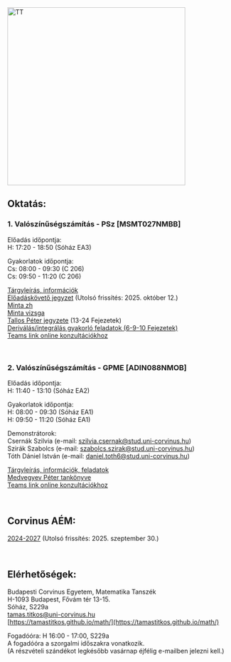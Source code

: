 <img src="https://www.renyi.hu/%7Etitkos/vt.jpg" alt="TT" width="400">

## **Oktatás:**


### **1. Valószínűségszámítás - PSz [MSMT027NMBB]**

Előadás időpontja:  <br />
H: 17:20 - 18:50 (Sóház EA3)  <br />

Gyakorlatok időpontja:  <br />
Cs: 08:00 - 09:30 (C 206)   <br /> 
Cs: 09:50 - 11:20 (C 206)  <br />

[Tárgyleírás, információk](https://drive.google.com/file/d/1G8ZbpNJPGPfM5A30WUWLDQTrJ6D9vzUK/view?usp=sharing) <br />
[Előadáskövető jegyzet](https://drive.google.com/file/d/1CuD1buCTOiRL3dFKseM7qfw7dhx9Xksk/view?usp=sharing)  (Utolsó frissítés: 2025. október 12.) <br />
[Minta zh](https://drive.google.com/file/d/1o9_JXWapCk1IxjpMeTv35x-QCfQVJXBN/view?usp=sharing) <br />
[Minta vizsga](https://drive.google.com/file/d/1pOWmU7-1QtUkgnssc72DSmGGEG_NKaYt/view?usp=sharing) <br />
[Tallos Péter jegyzete](http://web.uni-corvinus.hu/~tallos/Mat.pdf) (13-24 Fejezetek) <br />
[Deriválás/integrálás gyakorló feladatok (6-9-10 Fejezetek)](https://drive.google.com/file/d/19kFgl6P9-N54bnmDp3469reHYsc2Dg0N/view?usp=sharing) <br />
[Teams link online konzultációkhoz](https://teams.microsoft.com/l/meetup-join/19%3ameeting_OWJhOTI4NTYtOTViZi00N2JjLWEyODUtMWUxNTc2ODNjYzQ3%40thread.v2/0?context=%7b%22Tid%22%3a%22f8dd01b8-7276-4ace-aa9d-5767f0f4a5af%22%2c%22Oid%22%3a%22e8354c55-1e97-4848-919c-4fee8f418b8f%22%7d)

   <br />

### **2. Valószínűségszámítás - GPME [ADIN088NMOB]**  

Előadás időpontja:  <br />
H: 11:40 - 13:10 (Sóház EA2)  <br />

Gyakorlatok időpontja:  <br />
H: 08:00 - 09:30 (Sóház EA1)   <br />
H: 09:50 - 11:20 (Sóház EA1)  <br />

Demonstrátorok:   <br />
Csernák Szilvia (e-mail: szilvia.csernak@stud.uni-corvinus.hu) <br />
Szirák Szabolcs (e-mail: szabolcs.szirak@stud.uni-corvinus.hu) <br />
Tóth Dániel István (e-mail: daniel.toth6@stud.uni-corvinus.hu) <br />

[Tárgyleírás, információk, feladatok](https://drive.google.com/file/d/1eZR_07cwyOKVogwtgyR16taufjpBp2SD/view?usp=drive_link)  <br />
[Medvegyev Péter tankönyve](https://unipub.lib.uni-corvinus.hu/3088/1/BCE_MNB_Medvegyev.pdf)  <br />
[Teams link online konzultációkhoz](https://teams.microsoft.com/l/meetup-join/19%3ameeting_OWJhOTI4NTYtOTViZi00N2JjLWEyODUtMWUxNTc2ODNjYzQ3%40thread.v2/0?context=%7b%22Tid%22%3a%22f8dd01b8-7276-4ace-aa9d-5767f0f4a5af%22%2c%22Oid%22%3a%22e8354c55-1e97-4848-919c-4fee8f418b8f%22%7d)

   <br />


## **Corvinus AÉM:**
   
[2024-2027](https://drive.google.com/file/d/1kMTeapJl7Amr9PcdlZrQ5PQsTBzFP_bh/view?usp=sharing) (Utolsó frissítés: 2025. szeptember 30.)

   <br />



   
## **Elérhetőségek:**
Budapesti Corvinus Egyetem, Matematika Tanszék <br />
H-1093 Budapest, Fővám tér 13-15.<br />
Sóház, S229a<br />
tamas.titkos@uni-corvinus.hu<br />
[https://tamastitkos.github.io/math/](https://tamastitkos.github.io/math/)<br />

Fogadóóra: H 16:00 - 17:00, S229a  <br />
A fogadóóra a szorgalmi időszakra vonatkozik.   <br />
(A részvételi szándékot legkésőbb vasárnap éjfélig e-mailben jelezni kell.)


